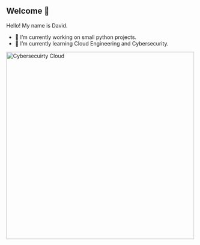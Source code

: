## Welcome 👋

Hello! My name is David.

- 🔭 I’m currently working on small python projects.
- 🌱 I’m currently learning Cloud Engineering and Cybersecurity.

<img src="https://comma-soft.com/wp-content/uploads/resized/2023/01/cyber-security-siemens-1280x635-c-default.jpg" alt="Cybersecuirty Cloud" width="500" height="auto">



